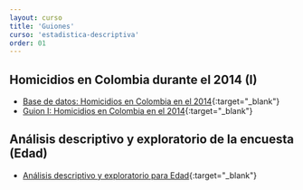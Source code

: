 ```yaml
---
layout: curso
title: 'Guiones'
curso: 'estadistica-descriptiva'
order: 01
---
```


## Homicidios en Colombia durante el 2014 (I)

* [Base de datos: Homicidios en Colombia en el 2014](./iniR/HomicidiosColombia2014.xlsx){:target="_blank"}
* [Guion I: Homicidios en Colombia en el 2014](./guiones/homicidios_Colombia.html){:target="_blank"}

## Análisis descriptivo y exploratorio de la encuesta (Edad)

* [Análisis descriptivo y exploratorio para Edad](./guiones/Explora1.html){:target="_blank"}
